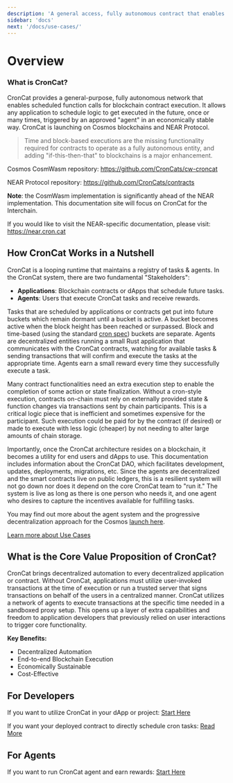 ```yaml
---
description: 'A general access, fully autonomous contract that enables scheduled function calls for blockchain contract execution'
sidebar: 'docs'
next: '/docs/use-cases/'
---
```


# Overview

### What is CronCat?
CronCat provides a general-purpose, fully autonomous network that enables scheduled function calls for blockchain contract execution. It allows any application to schedule logic to get executed in the future, once or many times, triggered by an approved "agent" in an economically stable way. CronCat is launching on Cosmos blockchains and NEAR Protocol.

> Time and block-based executions are the missing functionality required for contracts to operate as a fully autonomous entity, and adding "if-this-then-that" to blockchains is a major enhancement.

Cosmos CosmWasm repository: https://github.com/CronCats/cw-croncat

NEAR Protocol repository: https://github.com/CronCats/contracts

**Note**: the CosmWasm implementation is significantly ahead of the NEAR implementation. This documentation site will focus on CronCat for the Interchain.

If you would like to visit the NEAR-specific documentation, please visit: https://near.cron.cat

## How CronCat Works in a Nutshell

CronCat is a looping runtime that maintains a registry of tasks & agents. In the CronCat system, there are two fundamental "Stakeholders": 

* **Applications**: Blockchain contracts or dApps that schedule future tasks.
* **Agents**: Users that execute CronCat tasks and receive rewards.

Tasks that are scheduled by applications or contracts get put into future buckets which remain dormant until a bucket is active. A bucket becomes active when the block height has been reached or surpassed. Block and time-based (using the standard [cron spec](https://en.wikipedia.org/wiki/Cron#Overview)) buckets are separate. Agents are decentralized entities running a small Rust application that communicates with the CronCat contracts, watching for available tasks & sending transactions that will confirm and execute the tasks at the appropriate time. Agents earn a small reward every time they successfully execute a task.

Many contract functionalities need an extra execution step to enable the completion of some action or state finalization. Without a cron-style execution, contracts on-chain must rely on externally provided state & function changes via transactions sent by chain participants. This is a critical logic piece that is inefficient and sometimes expensive for the participant. Such execution could be paid for by the contract (if desired) or made to execute with less logic (cheaper) by not needing to alter large amounts of chain storage.

Importantly, once the CronCat architecture resides on a blockchain, it becomes a utility for end users and dApps to use. This documentation includes information about the CronCat DAO, which facilitates development, updates, deployments, migrations, etc. Since the agents are decentralized and the smart contracts live on public ledgers, this is a resilient system will not go down nor does it depend on the core CronCat team to "run it." The system is live as long as there is one person who needs it, and one agent who desires to capture the incentives available for fulfilling tasks.

You may find out more about the agent system and the progressive decentralization approach for the Cosmos [launch here](/docs/agents-cosmos).

[Learn more about Use Cases](/docs/use-cases)

## What is the Core Value Proposition of CronCat?

CronCat brings decentralized automation to every decentralized application or contract. Without CronCat, applications must utilize user-invoked transactions at the time of execution or run a trusted server that signs transactions on behalf of the users in a centralized manner. CronCat utilizes a network of agents to execute transactions at the specific time needed in a sandboxed proxy setup. This opens up a layer of extra capabilities and freedom to application developers that previously relied on user interactions to trigger core functionality.

**Key Benefits:**

* Decentralized Automation
* End-to-end Blockchain Execution
* Economically Sustainable
* Cost-Effective 

## For Developers
[developers]: #developers

If you want to utilize CronCat in your dApp or project: [Start Here](/docs/task-creation)

If you want your deployed contract to directly schedule cron tasks: [Read More](/docs/contract-integration)

## For Agents
[agents]: #agents

If you want to run CronCat agent and earn rewards: [Start Here](/docs/agents-cosmos)
